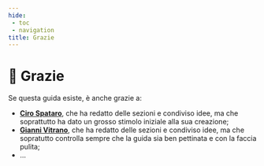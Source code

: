 ```yaml
---
hide:
 - toc
 - navigation
title: Grazie
---
```



# 🙏 Grazie

Se questa guida esiste, è anche grazie a:

- [**Ciro Spataro**](https://twitter.com/cirospat), che ha redatto delle sezioni e condiviso idee, ma che soprattutto ha dato  un grosso stimolo iniziale alla sua creazione;
- [**Gianni Vitrano**](https://twitter.com/gbvitrano), che ha redatto delle sezioni e condiviso idee, ma che sopratutto controlla sempre che la guida sia ben pettinata e con la faccia pulita;
- ...
